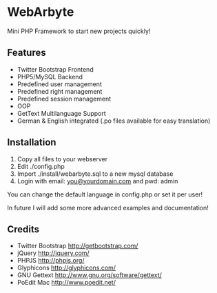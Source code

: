 WebArbyte
=========

Mini PHP Framework to start new projects quickly!

Features
--------
- Twitter Bootstrap Frontend
- PHP5/MySQL Backend
- Predefined user management
- Predefined right management
- Predefined session management
- OOP
- GetText Multilanguage Support
- German & English integrated (.po files available for easy translation)

Installation
------------
1. Copy all files to your webserver
2. Edit ./config.php
3. Import ./install/webarbyte.sql to a new mysql database
4. Login with email: you@yourdomain.com and pwd: admin

You can change the default language in config.php or set it per user!

In future I will add some more advanced examples and documentation!

Credits
-------
- Twitter Bootstrap http://getbootstrap.com/
- jQuery http://jquery.com/
- PHPJS http://phpjs.org/
- Glyphicons http://glyphicons.com/
- GNU Gettext http://www.gnu.org/software/gettext/
- PoEdit Mac http://www.poedit.net/
